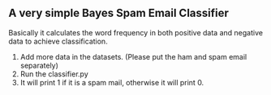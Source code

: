 ## A very simple Bayes Spam Email Classifier

Basically it calculates the word frequency in both positive data and negative data to achieve classification. 

1. Add more data in the datasets. (Please put the ham and spam email separately)
2. Run the classifier.py
3. It will print 1 if it is a spam mail, otherwise it will print 0.

